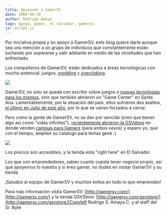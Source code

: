 ```yaml
---
title: Apoyando a GamerSV
date: 2009-09-20
author: Rodrigo Amaya
tags: apoyo, gamer, el salvador, gamersv
js: script.js
---
```


Por iniciativa propia y en apoyo a GamerSV, este blog quiere
      darle aunque sea una mención a un grupo de individuos que constantemente están luchando por
      superarse y salir adelante en medio de las vicisitudes que han enfrentado.

Los compañeros de GamerSV, están dedicados a áreas tecnológicas con
      mucho potencial: juegos, [modding](http://en.wikipedia.org/wiki/Modding) y [overcloking](http://en.wikipedia.org/wiki/Overclocking).

[![](http://1.bp.blogspot.com/_ayvorITawE4/SrZLxSuDM1I/AAAAAAAACLg/zBvM_F5Nf3Y/s320/logo-gamersv.png)](http://1.bp.blogspot.com/_ayvorITawE4/SrZLxSuDM1I/AAAAAAAACLg/zBvM_F5Nf3Y/s1600-h/logo-gamersv.png)

GamerSV, no solo se queda con escribir sobre juegos o [nuevas tecnologías para los mismos](http://gamersv.com/2009/08/25/project-natal-lo-que-debes-saber/), sino que también abrieron un "Game Center" en Santa Ana.
      Lamentablemente, por la situación del país, ellos sufrieron dos asaltos, [el último en Julio de este año](http://gamersv.com/2009/07/05/la-historia-se-repite-gamersv-asaltado-otra-vez/), por lo que se
      vieron forzados a cerrar.

Pero como la gente de GamerSV, no se
      dan por vencido (creo que tienen algo así como "vidas infinitas"), [recientemente abrieron la GSVstore](http://gamersv.com/2009/09/17/gsvstore-ya-esta-abierta/) en donde venden [camisas para Gamers](http://gamersv.com/gsvstore/) (para ambos sexos) y espero yo, que con el tiempo, amplíen su catalogo para
      temas geek :)

[![](http://1.bp.blogspot.com/_ayvorITawE4/SrZLw0GV-7I/AAAAAAAACLY/7pnIWPElFlw/s320/gsvstore.png)](http://1.bp.blogspot.com/_ayvorITawE4/SrZLw0GV-7I/AAAAAAAACLY/7pnIWPElFlw/s1600-h/gsvstore.png)

Los precios son accesibles, y la tienda esta "right here" en
      El Salvador.

Los que son emprendedores, saben cuanto cuesta tener negocio propio, así que
      apoyemos lo nuestro y si eres gamer, no dudes en visitar GamerSV y su
      tienda.

¡Saludos al equipo de GamerSV
      y muchos exitos en todo lo que emprendan!

Para más
      información visita GamerSV: [http://gamersv.com/](http://gamersv.com/)
y la tienda GSVStore:
      [http://gamersv.com/gsvstore/](http://gamersv.com/gsvstore/)Copyleft Rodrigo S. Amaya C. y el staff del Sr.
      Byte